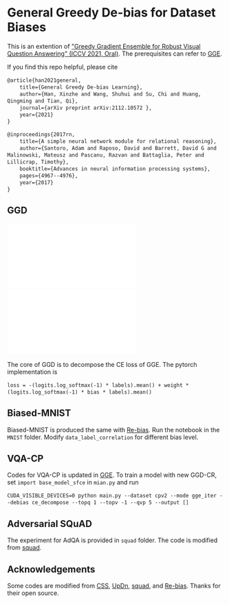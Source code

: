# General Greedy De-bias for Dataset Biases
This is an extention of ["Greedy Gradient Ensemble for Robust Visual Question Answering" (ICCV 2021, Oral)](https://github.com/GeraldHan/GGE). 
The prerequisites can refer to [GGE](https://github.com/GeraldHan/GGE).

If you find this repo helpful, please cite
```
@article{han2021general,
	title={General Greedy De-bias Learning},
	author={Han, Xinzhe and Wang, Shuhui and Su, Chi and Huang, Qingming and Tian, Qi},
	journal={arXiv preprint arXiv:2112.10572 },
	year={2021}
}
```
```
@inproceedings{2017rn,
	title={A simple neural network module for relational reasoning},
	author={Santoro, Adam and Raposo, David and Barrett, David G and Malinowski, Mateusz and Pascanu, Razvan and Battaglia, Peter and Lillicrap, Timothy},
	booktitle={Advances in neural information processing systems},
	pages={4967--4976},
	year={2017}
}
```

## GGD

![figure1](figure/gge.pdf)
![figure2](figure/cr.pdf)

The core of GGD is to decompose the CE loss of GGE. The pytorch implementation is
```
loss = -(logits.log_softmax(-1) * labels).mean() + weight * (logits.log_softmax(-1) * bias * labels).mean()
```

## Biased-MNIST

Biased-MNIST is produced the same with [Re-bias](https://github.com/clovaai/rebias). Run the notebook in the `MNIST` folder. Modify `data_label_correlation` for different bias level.

## VQA-CP

Codes for VQA-CP is updated in [GGE](https://github.com/GeraldHan/GGE). To train a model with new GGD-CR, set `import base_model_sfce` in `mian.py` and run
```
CUDA_VISIBLE_DEVICES=0 python main.py --dataset cpv2 --mode gge_iter --debias ce_decompose --topq 1 --topv -1 --qvp 5 --output [] 
```

## Adversarial SQuAD

The experiment for AdQA is provided in `squad` folder. The code is modified from [squad](https://github.com/chrischute/squad).

## Acknowledgements

Some codes are modified from [CSS](https://github.com/yanxinzju/CSS-VQA), [UpDn](https://github.com/chrisc36/bottom-up-attention-vqa), [squad](https://github.com/chrischute/squad), and [Re-bias](https://github.com/clovaai/rebias). Thanks for their open source.



